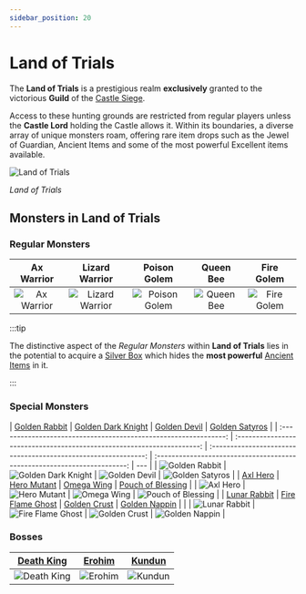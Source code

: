 ```yaml
---
sidebar_position: 20
---
```


# Land of Trials

The **Land of Trials** is a prestigious realm **exclusively** granted to the victorious **Guild** of the [Castle Siege](/events/castle-siege).

Access to these hunting grounds are restricted from regular players unless the **Castle Lord** holding the Castle allows it. Within its boundaries, a diverse array of unique monsters roam, offering rare item drops such as the Jewel of Guardian, Ancient Items and some of the most powerful Excellent items available.

![Land of Trials](/img/maps/land-of-trials.webp)

_Land of Trials_

## Monsters in Land of Trials

### Regular Monsters

|                         Ax Warrior                         |                           Lizard Warrior                           |                          Poison Golem                          |                        Queen Bee                         |                         Fire Golem                         |
| :--------------------------------------------------------: | :----------------------------------------------------------------: | :------------------------------------------------------------: | :------------------------------------------------------: | :--------------------------------------------------------: |
| ![Ax Warrior](/img/monsters/land-of-trials/ax-warrior.jpg) | ![Lizard Warrior](/img/monsters/land-of-trials/lizard-warrior.jpg) | ![Poison Golem](/img/monsters/land-of-trials/poison-golem.jpg) | ![Queen Bee](/img/monsters/land-of-trials/queen-bee.jpg) | ![Fire Golem](/img/monsters/land-of-trials/fire-golem.jpg) |

:::tip

The distinctive aspect of the _Regular Monsters_ within **Land of Trials** lies in the potential to acquire a [Silver Box](/items/item-bags/non-exc/silver-box) which hides the **most powerful** [Ancient Items](/items/ancient-items) in it.

:::

### Special Monsters

|     [Golden Rabbit](/special-monsters/others/golden-rabbit)      |   [Golden Dark Knight](/special-monsters/others/golden-dark-knight)    |     [Golden Devil](/special-monsters/others/golden-devil)      |        [Golden Satyros](/special-monsters/others/golden-satyros)         |
| :--------------------------------------------------------------: | :--------------------------------------------------------------------: | :------------------------------------------------------------: | :----------------------------------------------------------------------: | --- |
| ![Golden Rabbit](/img/monsters/special/golden/golden-rabbit.jpg) |  ![Golden Dark Knight](/img/monsters/special/golden/dark-knight.jpg)   |    ![Golden Devil](/img/monsters/special/golden/devil.jpg)     |       ![Golden Satyros](/img/monsters/special/golden/satyros.jpg)        |
|          [Axl Hero](/special-monsters/others/axl-hero)           |          [Hero Mutant](/special-monsters/others/hero-mutant)           |       [Omega Wing](/special-monsters/others/omega-wing)        |     [Pouch of Blessing](/special-monsters/others/pouch-of-blessing)      |
|      ![Axl Hero](/img/monsters/special/others/axl-hero.jpg)      |      ![Hero Mutant](/img/monsters/special/others/hero-mutant.jpg)      |   ![Omega Wing](/img/monsters/special/others/omega-wing.jpg)   | ![Pouch of Blessing](/img/monsters/special/others/pouch-of-blessing.jpg) |
|      [Lunar Rabbit](/special-monsters/others/lunar-rabbit)       |     [Fire Flame Ghost](/special-monsters/others/fire-flame-ghost)      |     [Golden Crust](/special-monsters/others/golden-crust)      |         [Golden Nappin](/special-monsters/others/golden-nappin)          |     |
|  ![Lunar Rabbit](/img/monsters/special/others/lunar-rabbit.jpg)  | ![Fire Flame Ghost](/img/monsters/special/others/fire-flame-ghost.jpg) | ![Golden Crust](/img/monsters/special/golden/golden-crust.jpg) |     ![Golden Nappin](/img/monsters/special/golden/golden-nappin.jpg)     |

### Bosses

|       [Death King](/special-monsters/bosses/death-king)       |     [Erohim](/special-monsters/bosses/erohim)      |     [Kundun](/special-monsters/bosses/kundun)      |
| :-----------------------------------------------------------: | :------------------------------------------------: | :------------------------------------------------: |
| ![Death King](/img/monsters/special/invasions/death-king.jpg) | ![Erohim](/img/monsters/special/bosses/erohim.jpg) | ![Kundun](/img/monsters/special/bosses/kundun.jpg) |
